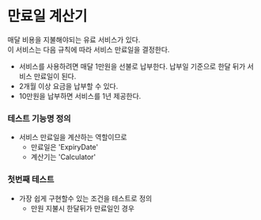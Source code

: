 # 만료일 계산기

매달 비용을 지불해야되는 유료 서비스가 있다.  
이 서비스는 다음 규칙에 따라 서비스 만료일을 결정한다.
- 서비스를 사용하려면 매달 1만원을 선불로 납부한다. 납부일 기준으로 한달 뒤가 서비스 만료일이 된다.
- 2개월 이상 요금을 납부할 수 있다.
- 10만원을 납부하면 서비스를 1년 제공한다.

### 테스트 기능명 정의
- 서비스 만료일을 계산하는 역할이므로 
  - 만료일은 'ExpiryDate'
  - 계산기는 'Calculator'

### 첫번째 테스트 
- 가장 쉽게 구현할수 있는 조건을 테스트로 정의
  - 만원 지불시 한달뒤가 만료일인 경우